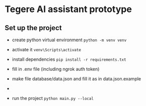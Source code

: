 # Tegere AI assistant prototype

## Set up the project

* create python virtual environment
`python -m venv venv`

* activate it
`venv\Scripts\activate`

* install dependencies
`pip install -r requirements.txt`

* fill in .env file (including ngrok auth token)

* make file database/data.json and fill it as in data.json.example
* 
* run the project `python main.py --local`